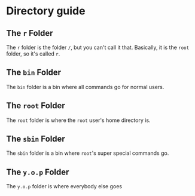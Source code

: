 # Directory guide
## The `r` Folder
The `r` folder is the folder `/`, but you can't call it that. Basically, it is the `root` folder, so it's called `r`.
## The `bin` Folder
The `bin` folder is a bin where all commands go for normal users.
## The `root` Folder
The `root` folder is where the `root` user's home directory is.
## The `sbin` Folder
The `sbin` folder is a bin where `root`'s super special commands go.
## The `y.o.p` Folder
The `y.o.p` folder is where everybody else goes
